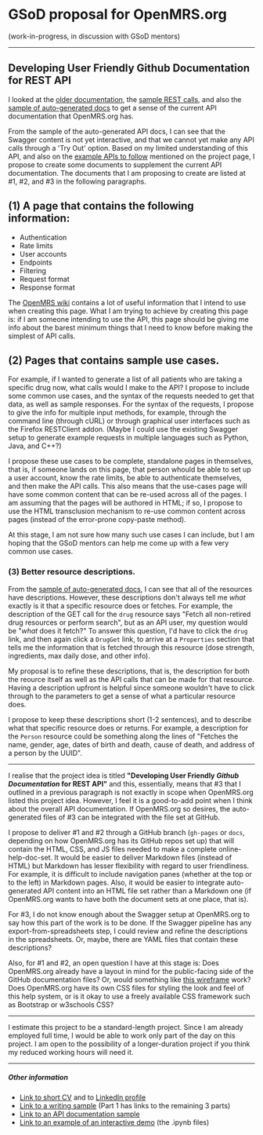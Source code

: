 # GSoD proposal for OpenMRS.org

(work-in-progress, in discussion with GSoD mentors)

---

##  Developing User Friendly Github Documentation for REST API

I looked at the [older documentation](https://wiki.openmrs.org/display/docs/REST+Web+Service+Resources+in+OpenMRS+1.9), the [sample REST calls](https://wiki.openmrs.org/display/docs/Sample+REST+calls), and also the [sample of auto-generated docs](https://psbrandt.io/openmrs-contrib-apidocs/) to get a sense of the current API documentation that OpenMRS.org has. 

From the sample of the auto-generated API docs, I can see that the Swagger content is not yet interactive, and that we cannot yet make any API calls through a 'Try Out' option. Based on my limited understanding of this API, and also on the [example APIs to follow](https://wiki.openmrs.org/display/RES/GSoD+2019+Project+Idea+1%3A+Developing+User+Friendly+Github+Documentation+for+REST+API) mentioned on the project page, I propose to create some documents to supplement the current API documentation.  The documents that I am proposing to create are listed at #1, #2, and #3 in the following paragraphs.

## (1) A page that contains the following information:

  - Authentication
  - Rate limits
  - User accounts
  - Endpoints
  - Filtering
  - Request format
  - Response format

The [OpenMRS wiki](https://wiki.openmrs.org/display/docs/REST+Web+Services+API+For+Clients) contains a lot of useful information that I intend to use when creating this page. What I am trying to achieve by creating this page is: if I am someone intending to use the API, this page should be giving me info about the barest minimum things that I need to know before making the simplest of API calls.

## (2) Pages that contains sample use cases. 

For example, if I wanted to generate a list of all patients who are taking a specific drug now, what calls would I make to the API? I propose to include some common use cases, and the syntax of the requests needed to get that data, as well as sample responses. For the syntax of the requests, I propose to give the info for multiple input methods, for example, through the command line (through cURL) or through graphical user interfaces such as the Firefox RESTClient addon. (Maybe I could use the existing Swagger setup to generate example requests in multiple languages such as Python, Java, and C++?) 

I propose these use cases to be complete, standalone pages in themselves, that is, if someone lands on this page, that person whould be able to set up a user account, know the rate limits, be able to authenticate themselves, and then make the API calls. This also means that the use-cases page will have some common content that can be re-used across all of the pages. I am assuming that the pages will be authored in HTML; if so, I propose to use the HTML transclusion mechanism to re-use common content across pages (instead of the error-prone copy-paste method).

At this stage, I am not sure how many such use cases I can include, but I am hoping that the GSoD mentors can help me come up with a few very common use cases.

### (3) Better resource descriptions.

From the [sample of auto-generated docs](https://psbrandt.io/openmrs-contrib-apidocs/), I can see that all of the resources have descriptions. However, these descriptions don't always tell me _what_ exactly is it that a specific resource does or fetches. For example, the description of the GET call for the `drug` resource says "Fetch all non-retired drug resources or perform search", but as an API user, my question would be "_what_ does it fetch?" To answer this question, I'd have to click the `drug` link, and then again click a `DrugGet` link, to arrive at a `Properties` section that tells me the information that is fetched through this resource (dose strength, ingredients, max daily dose, and other info).

My proposal is to refine these descriptions, that is, the description for both the reource itself as well as the API calls that can be made for that resource. Having a description upfront is helpful since someone wouldn't have to click through to the parameters to get a sense of what a particular resource does.

I propose to keep these descriptions short (1-2 sentences), and to describe what that specific resource does or returns. For example, a description for the `Person` resource could be something along the lines of "Fetches the name, gender, age, dates of birth and death, cause of death, and address of a person by the UUID".

---

I realise that the project idea is titled **"Developing User Friendly _Github Documentation_ for REST API"** and this, essentially, means that \#3 that I outlined in a previous paragraph is not exactly in scope when OpenMRS.org listed this project idea. However, I feel it is a good-to-add point when I think about the overall API documentation. If OpenMRS.org so desires, the auto-generated files of #3 can be integrated with the file set at GitHub.

I propose to deliver \#1 and \#2 through a GitHub branch (`gh-pages` or `docs`, depending on how OpenMRS.org has its GitHub repos set up) that will contain the HTML, CSS, and JS files needed to make a complete online-help-doc-set. It would be easier to deliver Markdown files (instead of HTML) but Markdown has lesser flexibility with regard to user friendliness. For example, it is difficult to include navigation panes (whether at the top or to the left) in Markdown pages. Also, it would be easier to integrate auto-generated API content into an HTML file set rather than a Markdown one (if OpenMRS.org wants to have both the document sets at one place, that is). 

For #3, I do not know enough about the Swagger setup at OpenMRS.org to say how this part of the work is to be done. If the Swagger pipeline has any export-from-spreadsheets step, I could review and refine the descriptions in the spreadsheets. Or, maybe, there are YAML files that contain these descriptions?

Also, for \#1 and \#2, an open question I have at this stage is: Does OpenMRS.org already have a layout in mind for the public-facing side of the GitHub documentation files? Or, would something like [this wireframe](https://github.com/AninditaBasu/AninditaBasu.github.io/blob/master/gsod/Capture8.PNG) work? Does OpenMRS.org have its own CSS files for styling the look and feel of this help system, or is it okay to use a freely available CSS framework such as Bootstrap or w3schools CSS?

---
I estimate this project to be a standard-length project. Since I am already employed full time, I would be able to work only part of the day on this project. I am open to the possibility of a longer-duration project if you think my reduced working hours will need it.

---

##### Other information

- [Link to short CV](http://aninditabasu.github.io/README.html) and to [LinkedIn profile]( https://www.linkedin.com/in/aninditabasu/)
- [Link to a writing sample](https://www.ibm.com/developerworks/library/cc-ask-watson-part1-bluemix-trs/index.html?ca=drs-) (Part 1 has links to the remaining 3 parts)
- [Link to an API documentation sample](https://aninditabasu.github.io/indica/index.html)
- [Link to an example of an interactive demo](https://mybinder.org/repo/AninditaBasu/indica) (the .ipynb files)
